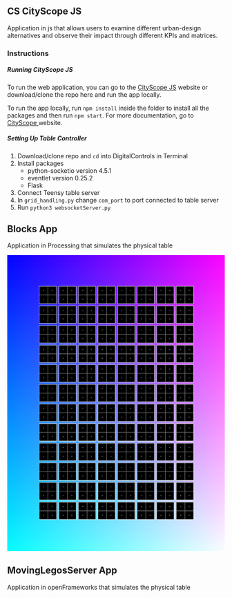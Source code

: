 
## CS CityScope JS

Application in js that allows users to examine different urban-design alternatives and observe their impact through different KPIs and matrices.

### Instructions

##### Running CityScope JS
To run the web application, you can go to the [CityScope JS](https://cityscope.media.mit.edu/CS_cityscopeJS/) website or download/clone the repo here and run the app locally.

To run the app locally, run `npm install` inside the folder to install all the packages and then run `npm start`. For more documentation, go to [CityScope ](https://cityscope.media.mit.edu) website.

##### Setting Up Table Controller
1) Download/clone repo and `cd` into DigitalControls in Terminal
1) Install packages
    * python-socketio version 4.5.1
    * eventlet version 0.25.2
    * Flask
2) Connect Teensy table server
3) In `grid_handling.py` change `com_port` to port connected to table server
4) Run `python3 websocketServer.py`


## Blocks App

Application in Processing that simulates the physical table

![Block App](../../Docs/imgs/blocks_processing.png)


## MovingLegosServer App


Application in openFrameworks that simulates the physical table
